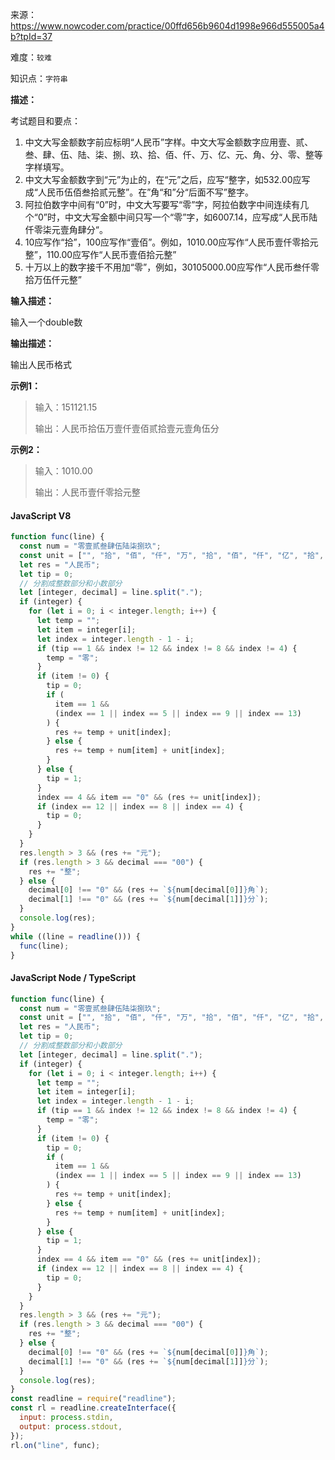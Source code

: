 来源：<https://www.nowcoder.com/practice/00ffd656b9604d1998e966d555005a4b?tpId=37>

难度：`较难`

知识点：`字符串`

**描述：**

考试题目和要点：

1. 中文大写金额数字前应标明“人民币”字样。中文大写金额数字应用壹、贰、叁、肆、伍、陆、柒、捌、玖、拾、佰、仟、万、亿、元、角、分、零、整等字样填写。
2. 中文大写金额数字到“元”为止的，在“元”之后，应写“整字，如532.00应写成“人民币伍佰叁拾贰元整”。在”角“和”分“后面不写”整字。
3. 阿拉伯数字中间有“0”时，中文大写要写“零”字，阿拉伯数字中间连续有几个“0”时，中文大写金额中间只写一个“零”字，如6007.14，应写成“人民币陆仟零柒元壹角肆分“。
4. 10应写作“拾”，100应写作“壹佰”。例如，1010.00应写作“人民币壹仟零拾元整”，110.00应写作“人民币壹佰拾元整”
5. 十万以上的数字接千不用加“零”，例如，30105000.00应写作“人民币叁仟零拾万伍仟元整”

**输入描述：**

输入一个double数

**输出描述：**

输出人民币格式

**示例1：**

> 输入：151121.15
>
> 输出：人民币拾伍万壹仟壹佰贰拾壹元壹角伍分

**示例2：**

> 输入：1010.00
>
> 输出：人民币壹仟零拾元整

<!-- tabs:start -->

#### **JavaScript V8**

```javascript
function func(line) {
  const num = "零壹贰叁肆伍陆柒捌玖";
  const unit = ["", "拾", "佰", "仟", "万", "拾", "佰", "仟", "亿", "拾", "佰", "仟", "万", "拾", "佰", "仟","万"];
  let res = "人民币";
  let tip = 0;
  // 分割成整数部分和小数部分
  let [integer, decimal] = line.split(".");
  if (integer) {
    for (let i = 0; i < integer.length; i++) {
      let temp = "";
      let item = integer[i];
      let index = integer.length - 1 - i;
      if (tip == 1 && index != 12 && index != 8 && index != 4) {
        temp = "零";
      }
      if (item != 0) {
        tip = 0;
        if (
          item == 1 &&
          (index == 1 || index == 5 || index == 9 || index == 13)
        ) {
          res += temp + unit[index];
        } else {
          res += temp + num[item] + unit[index];
        }
      } else {
        tip = 1;
      }
      index == 4 && item == "0" && (res += unit[index]);
      if (index == 12 || index == 8 || index == 4) {
        tip = 0;
      }
    }
  }
  res.length > 3 && (res += "元");
  if (res.length > 3 && decimal === "00") {
    res += "整";
  } else {
    decimal[0] !== "0" && (res += `${num[decimal[0]]}角`);
    decimal[1] !== "0" && (res += `${num[decimal[1]]}分`);
  }
  console.log(res);
}
while ((line = readline())) {
  func(line);
}
```

#### **JavaScript Node / TypeScript**

```javascript
function func(line) {
  const num = "零壹贰叁肆伍陆柒捌玖";
  const unit = ["", "拾", "佰", "仟", "万", "拾", "佰", "仟", "亿", "拾", "佰", "仟", "万", "拾", "佰", "仟","万"];
  let res = "人民币";
  let tip = 0;
  // 分割成整数部分和小数部分
  let [integer, decimal] = line.split(".");
  if (integer) {
    for (let i = 0; i < integer.length; i++) {
      let temp = "";
      let item = integer[i];
      let index = integer.length - 1 - i;
      if (tip == 1 && index != 12 && index != 8 && index != 4) {
        temp = "零";
      }
      if (item != 0) {
        tip = 0;
        if (
          item == 1 &&
          (index == 1 || index == 5 || index == 9 || index == 13)
        ) {
          res += temp + unit[index];
        } else {
          res += temp + num[item] + unit[index];
        }
      } else {
        tip = 1;
      }
      index == 4 && item == "0" && (res += unit[index]);
      if (index == 12 || index == 8 || index == 4) {
        tip = 0;
      }
    }
  }
  res.length > 3 && (res += "元");
  if (res.length > 3 && decimal === "00") {
    res += "整";
  } else {
    decimal[0] !== "0" && (res += `${num[decimal[0]]}角`);
    decimal[1] !== "0" && (res += `${num[decimal[1]]}分`);
  }
  console.log(res);
}
const readline = require("readline");
const rl = readline.createInterface({
  input: process.stdin,
  output: process.stdout,
});
rl.on("line", func);
```

<!-- tabs:end -->

